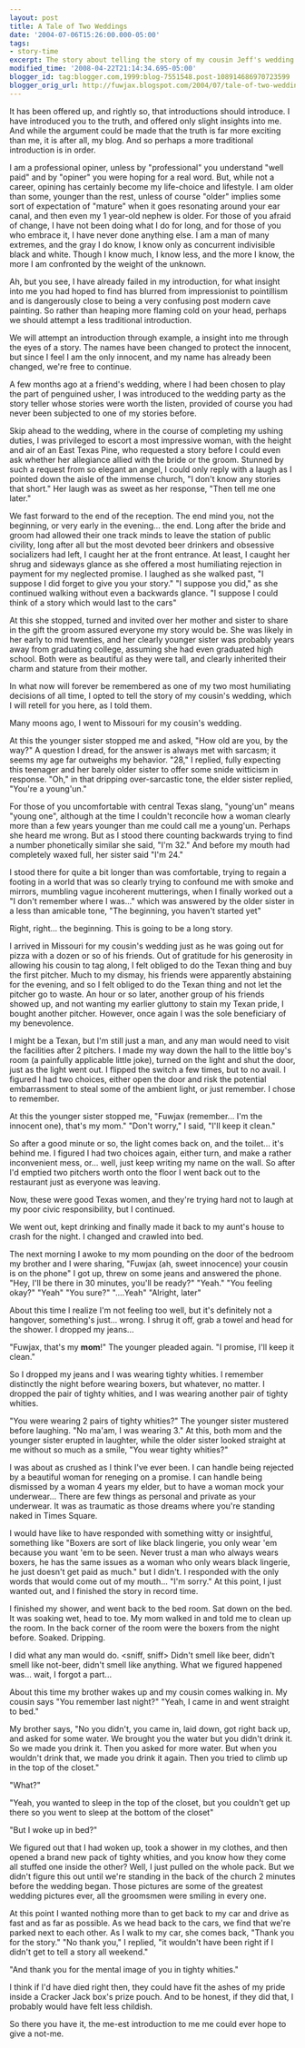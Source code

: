 ```yaml
---
layout: post
title: A Tale of Two Weddings
date: '2004-07-06T15:26:00.000-05:00'
tags:
- story-time
excerpt: The story about telling the story of my cousin Jeff's wedding at my friend Jeff's wedding.
modified_time: '2008-04-22T21:14:34.695-05:00'
blogger_id: tag:blogger.com,1999:blog-7551548.post-108914686970723599
blogger_orig_url: http://fuwjax.blogspot.com/2004/07/tale-of-two-weddings.html
---
```


It has been offered up, and rightly so, that introductions should introduce.  I have introduced you to the truth, and offered only slight insights into me.  And while the argument could be made that the truth is far more exciting than me, it is after all, my blog.  And so perhaps a more traditional introduction is in order.

I am a professional opiner, unless by "professional" you understand "well paid" and by "opiner" you were hoping for a real word.  But, while not a career, opining has certainly become my life-choice and lifestyle.  I am older than some, younger than the rest, unless of course "older" implies some sort of expectation of "mature" when it goes resonating around your ear canal, and then even my 1 year-old nephew is older.  For those of you afraid of change, I have not been doing what I do for long, and for those of you who embrace it, I have never done anything else.  I am a man of many extremes, and the gray I do know, I know only as concurrent indivisible black and white.  Though I know much, I know less, and the more I know, the more I am confronted by the weight of the unknown.

Ah, but you see, I have already failed in my introduction, for what insight into me you had hoped to find has blurred from impressionist to pointillism and is dangerously close to being a very confusing post modern cave painting.  So rather than heaping more flaming cold on your head, perhaps we should attempt a less traditional introduction.

We will attempt an introduction through example, a insight into me through the eyes of a story.  The names have been changed to protect the innocent, but since I feel I am the only innocent, and my name has already been changed, we're free to continue.

A few months ago at a friend's wedding, where I had been chosen to play the part of penguined usher, I was introduced to the wedding party as the story teller whose stories were worth the listen, provided of course you had never been subjected to one of my stories before.

Skip ahead to the wedding, where in the course of completing my ushing duties, I was privileged to escort a most impressive woman, with the height and air of an East Texas Pine, who requested a story before I could even ask whether her allegiance allied with the bride or the groom.  Stunned by such a request from so elegant an angel, I could only reply with a laugh as I pointed down the aisle of the immense church, "I don't know any stories that short."  Her laugh was as sweet as her response, "Then tell me one later."

We fast forward to the end of the reception.  The end mind you, not the beginning, or very early in the evening... the end.  Long after the bride and groom had allowed their one track minds to leave the station of public civility, long after all but the most devoted beer drinkers and obsessive socializers had left, I caught her at the front entrance.  At least, I caught her shrug and sideways glance as she offered a most humiliating rejection in payment for my neglected promise.  I laughed as she walked past, "I suppose I did forget to give you your story."  "I suppose you did," as she continued walking without even a backwards glance.  "I suppose I could think of a story which would last to the cars"

At this she stopped, turned and invited over her mother and sister to share in the gift the groom assured everyone my story would be.  She was likely in her early to mid twenties, and her clearly younger sister was probably years away from graduating college, assuming she had even graduated high school.  Both were as beautiful as they were tall, and clearly inherited their charm and stature from their mother.

In what now will forever be remembered as one of my two most humiliating decisions of all time, I opted to tell the story of my cousin's wedding, which I will retell for you here, as I told them.

Many moons ago, I went to Missouri for my cousin's wedding.

At this the younger sister stopped me and asked, "How old are you, by the way?"  A question I dread, for the answer is always met with sarcasm; it seems my age far outweighs my behavior. "28," I replied, fully expecting this teenager and her barely older sister to offer some snide witticism in response. "Oh," in that dripping over-sarcastic tone, the elder sister replied, "You're a young'un."

For those of you uncomfortable with central Texas slang, "young'un" means "young one", although at the time I couldn't reconcile how a woman clearly more than a few years younger than me could call me a young'un.  Perhaps she heard me wrong.  But as I stood there counting backwards trying to find a number phonetically similar she said, "I'm 32."  And before my mouth had completely waxed full, her sister said "I'm 24."

I stood there for quite a bit longer than was comfortable, trying to regain a footing in a world that was so clearly trying to confound me with smoke and mirrors, mumbling vague incoherent mutterings, when I finally worked out a "I don't remember where I was..." which was answered by the older sister in a less than amicable tone, "The beginning, you haven't started yet"

Right, right... the beginning.  This is going to be a long story.

I arrived in Missouri for my cousin's wedding just as he was going out for pizza with a dozen or so of his friends.  Out of gratitude for his generosity in allowing his cousin to tag along, I felt obliged to do the Texan thing and buy the first pitcher.  Much to my dismay, his friends were apparently abstaining for the evening, and so I felt obliged to do the Texan thing and not let the pitcher go to waste.  An hour or so later, another group of his friends showed up, and not wanting my earlier gluttony to stain my Texan pride, I bought another pitcher.  However, once again I was the sole beneficiary of my benevolence.

I might be a Texan, but I'm still just a man, and any man would need to visit the facilities after 2 pitchers.  I made my way down the hall to the little boy's room (a painfully applicable little joke), turned on the light and shut the door, just as the light went out.  I flipped the switch a few times, but to no avail.  I figured I had two choices, either open the door and risk the potential embarrassment to steal some of the ambient light, or just remember.  I chose to remember.

At this the younger sister stopped me, "Fuwjax (remember... I'm the innocent one), that's my mom."  "Don't worry," I said, "I'll keep it clean."

So after a good minute or so, the light comes back on, and the toilet... it's behind me.  I figured I had two choices again, either turn, and make a rather inconvenient mess, or... well, just keep writing my name on the wall.  So after I'd emptied two pitchers worth onto the floor I went back out to the restaurant just as everyone was leaving.

Now, these were good Texas women, and they're trying hard not to laugh at my poor civic responsibility, but I continued.

We went out, kept drinking and finally made it back to my aunt's house to crash for the night.  I changed and crawled into bed.

The next morning I awoke to my mom pounding on the door of the bedroom my brother and I were sharing, "Fuwjax (ah, sweet innocence) your cousin is on the phone"  I got up, threw on some jeans and answered the phone.  "Hey, I'll be there in 30 minutes, you'll be ready?" "Yeah." "You feeling okay?" "Yeah" "You sure?" "....Yeah" "Alright, later"

About this time I realize I'm not feeling too well, but it's definitely not a hangover, something's just... wrong.  I shrug it off, grab a towel and head for the shower.  I dropped my jeans...

"Fuwjax, that's my **mom**!" The younger pleaded again. "I promise, I'll keep it clean."

So I dropped my jeans and I was wearing tighty whities.  I remember distinctly the night before wearing boxers, but whatever, no matter.  I dropped the pair of tighty whities, and I was wearing another pair of tighty whities.

"You were wearing 2 pairs of tighty whities?" The younger sister mustered before laughing.  "No ma'am, I was wearing 3."  At this, both mom and the younger sister erupted in laughter, while the older sister looked straight at me without so much as a smile, "You wear tighty whities?"

I was about as crushed as I think I've ever been.  I can handle being rejected by a beautiful woman for reneging on a promise.  I can handle being dismissed by a woman 4 years my elder, but to have a woman mock your underwear... There are few things as personal and private as your underwear.  It was as traumatic as those dreams where you're standing naked in Times Square.

I would have like to have responded with something witty or insightful, something like "Boxers are sort of like black lingerie, you only wear 'em because you want 'em to be seen.  Never trust a man who always wears boxers, he has the same issues as a woman who only wears black lingerie, he just doesn't get paid as much." but I didn't.  I responded with the only words that would come out of my mouth... "I'm sorry."  At this point, I just wanted out, and I finished the story in record time.

I finished my shower, and went back to the bed room.  Sat down on the bed.  It was soaking wet, head to toe.  My mom walked in and told me to clean up the room.  In the back corner of the room were the boxers from the night before.  Soaked.  Dripping.  

I did what any man would do. &lt;sniff, sniff&gt; Didn't smell like beer, didn't smell like not-beer, didn't smell like anything.  What we figured happened was... wait, I forgot a part...

About this time my brother wakes up and my cousin comes walking in.  My cousin says "You remember last night?" "Yeah, I came in and went straight to bed."

My brother says, "No you didn't, you came in, laid down, got right back up, and asked for some water.  We brought you the water but you didn't drink it.  So we made you drink it.  Then you asked for more water.  But when you wouldn't drink that, we made you drink it again.  Then you tried to climb up in the top of the closet."

"What?"

"Yeah, you wanted to sleep in the top of the closet, but you couldn't get up there so you went to sleep at the bottom of the closet"

"But I woke up in bed?"

We figured out that I had woken up, took a shower in my clothes, and then opened a brand new pack of tighty whities, and you know how they come all stuffed one inside the other?  Well, I just pulled on the whole pack.  But we didn't figure this out until we're standing in the back of the church 2 minutes before the wedding began.  Those pictures are some of the greatest wedding pictures ever, all the groomsmen were smiling in every one.

At this point I wanted nothing more than to get back to my car and drive as fast and as far as possible.  As we head back to the cars, we find that we're parked next to each other.  As I walk to my car, she comes back, "Thank you for the story." "No thank you," I replied, "it wouldn't have been right if I didn't get to tell a story all weekend."

"And thank you for the mental image of you in tighty whities."

I think if I'd have died right then, they could have fit the ashes of my pride inside a Cracker Jack box's prize pouch.  And to be honest, if they did that, I probably would have felt less childish.

So there you have it, the me-est introduction to me me could ever hope to give a not-me.